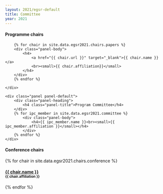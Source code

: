 ```yaml
---
layout: 2021/egsr-default
title: Committee
year: 2021
---
```


<div class="col-12 col-sm-12 col-lg-12">

<div class="col-4 col-sm-6 col-lg-4">
    <div class="panel panel-default">
        <div class="panel-heading">
            <h4 class="panel-title">Programme chairs</h4>
        </div>

        {% for chair in site.data.egsr2021.chairs.papers %}
        <div class="panel-body">
            <h4>
                <a href="{{ chair.url }}" target="_blank">{{ chair.name }}</a>
                <br><small>{{ chair.affiliation}}</small>
            </h4>
        </div>
        {% endfor %}

    </div>

    <div class="panel panel-default">
        <div class="panel-heading">
            <h4 class="panel-title">Program Committee</h4>
		</div>
        {% for ipc_member in site.data.egsr2021.committee %}
            <div class="panel-body">
                <h4>{{ ipc_member.name }}<br><small>{{ ipc_member.affiliation }}</small></h4>
            </div>
        {% endfor %}
    </div>
</div>

<div class="col-4 col-sm-6 col-lg-4">
    <div class="panel panel-default">
        <div class="panel-heading">
            <h4 class="panel-title">Conference chairs</h4>
        </div>
        {% for chair in site.data.egsr2021.chairs.conference %}
        <div class="panel-body">
            <h4><a href="{{ chair.url }}" target="_blank">{{ chair.name }}</a><br>
            <small> {{ chair.affiliation }} </small></h4>
        </div>
        {% endfor %}
    </div>
</div>